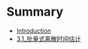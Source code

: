 # Summary

* [Introduction](README.md)
* [3.1_批量式离散时间估计](3_Linear-Gaussian_Esitimation/3.1_Batch_Discrete-Time_Estimation)

